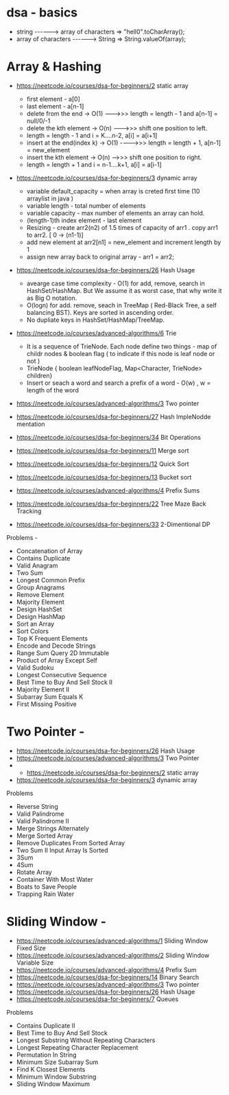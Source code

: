 # dsa  - basics
- string ------> array of characters => "hell0".toCharArray();
- array of characters ------> String => String.valueOf(array);


# Array & Hashing 
- https://neetcode.io/courses/dsa-for-beginners/2 static array
   - first element  - a[0]
   - last element  - a[n-1]
   - delete from the end -> O(1) --->>> length = length - 1 and a[n-1] = null/0/-1
   - delete the kth element -> O(n) --->>> shift one position to left. 
   - length = length - 1 and i = K....n-2, a[i] = a[i+1]
   - insert at the end(index k) -> O(1)  ---->>> length = length + 1, a[n-1] = new_element
   - insert the kth element -> O(n) -->>> shift one position to right. 
   - length = length + 1 and  i = n-1....k+1, a[i] = a[i-1]
   
- https://neetcode.io/courses/dsa-for-beginners/3 dynamic array
  - variable default_capacity = when array is creted first time (10 arraylist in java )
  - variable length -  total number of elements
  - variable capacity - max number of elements an array can hold.
  - (length-1)th index element - last element
  - Resizing - create arr2(n2) of 1.5 times of capacity of arr1 . copy arr1 to arr2. [ 0 -> (n1-1)]
  - add new element at arr2[n1] = new_element and increment length by 1
  - assign new array back to original array - arr1 = arr2;
- https://neetcode.io/courses/dsa-for-beginners/26 Hash Usage
  - avearge case time complexity - O(1) for add, remove, search in HashSet/HashMap. But We assume it as worst case, that why write it as Big O notation.
  - O(logn) for add. remove, seach in TreeMap ( Red-Black Tree, a self balancing BST). Keys are sorted in ascending order.
  - No dupliate keys in HashSet/HashMap/TreeMap.
- https://neetcode.io/courses/advanced-algorithms/6 Trie
  - It is a sequence of TrieNode. Each node define two things - map of childr nodes & boolean flag ( to indicate if this node is leaf node or not )
  - TrieNode { boolean leafNodeFlag, Map<Character, TrieNode> children}
  - Insert or seach a word and search a prefix of a word - O(w) , w = length of the word
- https://neetcode.io/courses/advanced-algorithms/3 Two pointer
- https://neetcode.io/courses/dsa-for-beginners/27 Hash ImpleNodde mentation
- https://neetcode.io/courses/dsa-for-beginners/34 Bit Operations
- https://neetcode.io/courses/dsa-for-beginners/11 Merge sort
- https://neetcode.io/courses/dsa-for-beginners/12 Quick Sort
- https://neetcode.io/courses/dsa-for-beginners/13 Bucket sort
- https://neetcode.io/courses/advanced-algorithms/4 Prefix Sums
- https://neetcode.io/courses/dsa-for-beginners/22 Tree Maze Back Tracking
- https://neetcode.io/courses/dsa-for-beginners/33 2-Dimentional DP

Problems   - 

  - Concatenation of Array   	
  - Contains Duplicate   	
  - Valid Anagram   	
  - Two Sum   	
  - Longest Common Prefix   	
  - Group Anagrams   	
  - Remove Element   	
  - Majority Element   	
  - Design HashSet	
  - Design HashMap	
  - Sort an Array   	
  - Sort Colors   	
  - Top K Frequent Elements   	
  - Encode and Decode Strings   	
  - Range Sum Query 2D Immutable	
  - Product of Array Except Self   	
  - Valid Sudoku   	
  - Longest Consecutive Sequence   	
  - Best Time to Buy And Sell Stock II   	
  - Majority Element II   	
  - Subarray Sum Equals K   	
  - First Missing Positive   


# Two Pointer   - 


  - https://neetcode.io/courses/dsa-for-beginners/26 Hash Usage
  - https://neetcode.io/courses/advanced-algorithms/3 Two Pointer
  -  -  https://neetcode.io/courses/dsa-for-beginners/2 static array
  - https://neetcode.io/courses/dsa-for-beginners/3 dynamic array


Problems

  - Reverse String   	
  - Valid Palindrome   	
  - Valid Palindrome II   	
  - Merge Strings Alternately   	
  - Merge Sorted Array   	
  - Remove Duplicates From Sorted Array   	
  - Two Sum II Input Array Is Sorted   	
  - 3Sum   	
  - 4Sum   	
  - Rotate Array   	
  - Container With Most Water   	
  - Boats to Save People   	
  - Trapping Rain Water


# Sliding Window   - 

  - https://neetcode.io/courses/advanced-algorithms/1 Sliding Window Fixed Size
  - https://neetcode.io/courses/advanced-algorithms/2 Sliding Window Variable Size
  - https://neetcode.io/courses/advanced-algorithms/4 Prefix Sum
  - https://neetcode.io/courses/dsa-for-beginners/14 Binary Search
  - https://neetcode.io/courses/advanced-algorithms/3 Two pointer
 -  https://neetcode.io/courses/dsa-for-beginners/26 Hash Usage
  - https://neetcode.io/courses/dsa-for-beginners/7 Queues



Problems

  - Contains Duplicate II   	
  - Best Time to Buy And Sell Stock   	
  - Longest Substring Without Repeating Characters   	
  - Longest Repeating Character Replacement   	
  - Permutation In String   	
  - Minimum Size Subarray Sum   	
  - Find K Closest Elements   	
  - Minimum Window Substring   	
  - Sliding Window Maximum   
